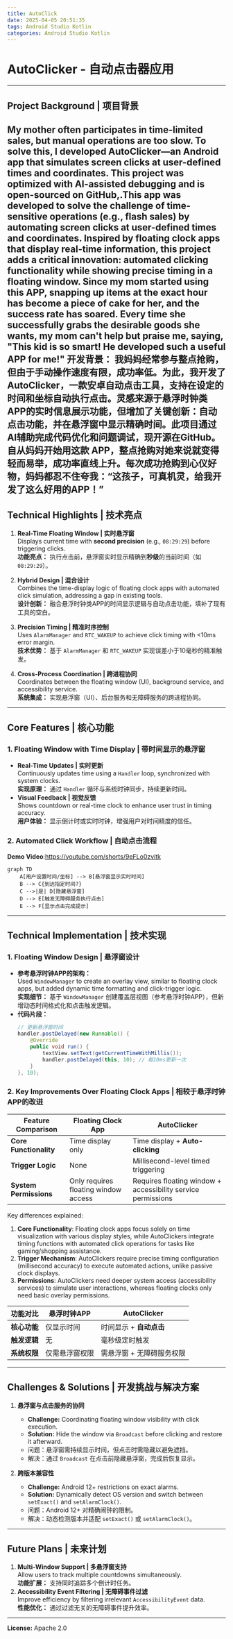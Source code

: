 ```yaml
---
title: AutoClick
date: 2025-04-05 20:51:35
tags: Android Studio Kotlin
categories: Android Studio Kotlin
---
```


# AutoClicker - 自动点击器应用  

---

## **Project Background | 项目背景**  
My mother often participates in time-limited sales, but manual operations are too slow. To solve this, I developed AutoClicker—an Android app that simulates screen clicks at user-defined times and coordinates. This project was optimized with AI-assisted debugging and is open-sourced on GitHub,.This app was developed to solve the challenge of time-sensitive operations (e.g., flash sales) by automating screen clicks at user-defined times and coordinates. Inspired by **floating clock apps** that display real-time information, this project adds a critical innovation: **automated clicking functionality** while showing precise timing in a floating window. 
Since my mom started using this APP, snapping up items at the exact hour has become a piece of cake for her, and the success rate has soared. Every time she successfully grabs the desirable goods she wants, my mom can't help but praise me, saying, "This kid is so smart! He developed such a useful APP for me!" 
**开发背景：** 我妈妈经常参与整点抢购，但由于手动操作速度有限，成功率低。为此，我开发了 AutoClicker，一款安卓自动点击工具，支持在设定的时间和坐标自动执行点击。灵感来源于悬浮时钟类APP的实时信息展示功能，但增加了关键创新：**自动点击功能**，并在悬浮窗中显示精确时间。此项目通过AI辅助完成代码优化和问题调试，现开源在GitHub。
自从妈妈开始用这款 APP，整点抢购对她来说就变得轻而易举，成功率直线上升。每次成功抢购到心仪好物，妈妈都忍不住夸我：“这孩子，可真机灵，给我开发了这么好用的APP！”
---

## **Technical Highlights | 技术亮点**  
1. **Real-Time Floating Window | 实时悬浮窗**  
   Displays current time with **second precision** (e.g., `08:29:29`) before triggering clicks.  
   **功能亮点：** 执行点击前，悬浮窗实时显示精确到**秒级**的当前时间（如 `08:29:29`）。  

2. **Hybrid Design | 混合设计**  
   Combines the time-display logic of floating clock apps with automated click simulation, addressing a gap in existing tools.  
   **设计创新：** 融合悬浮时钟类APP的时间显示逻辑与自动点击功能，填补了现有工具的空白。  

3. **Precision Timing | 精准时序控制**  
   Uses `AlarmManager` and `RTC_WAKEUP` to achieve click timing with <10ms error margin.  
   **技术优势：** 基于 `AlarmManager` 和 `RTC_WAKEUP` 实现误差小于10毫秒的精准触发。  

4. **Cross-Process Coordination | 跨进程协同**  
   Coordinates between the floating window (UI), background service, and accessibility service.  
   **系统集成：** 实现悬浮窗（UI）、后台服务和无障碍服务的跨进程协同。  

---

## **Core Features | 核心功能**  
### 1. Floating Window with Time Display | 带时间显示的悬浮窗  
- **Real-Time Updates | 实时更新**  
  Continuously updates time using a `Handler` loop, synchronized with system clocks.  
  **实现原理：** 通过 `Handler` 循环与系统时钟同步，持续更新时间。  
- **Visual Feedback | 视觉反馈**  
  Shows countdown or real-time clock to enhance user trust in timing accuracy.  
  **用户体验：** 显示倒计时或实时时钟，增强用户对时间精度的信任。  

### 2. Automated Click Workflow | 自动点击流程  
**Demo Video**:<https://youtube.com/shorts/9eFLo0zvitk>
```mermaid
graph TD
    A[用户设置时间/坐标] --> B[悬浮窗显示实时时间]
    B --> C{到达指定时间?}
    C -->|是| D[隐藏悬浮窗]
    D --> E[触发无障碍服务执行点击]
    E --> F[显示点击完成提示]
```

---

## **Technical Implementation | 技术实现**  
### 1. Floating Window Design | 悬浮窗设计  
- **参考悬浮时钟APP的架构：**  
  Used `WindowManager` to create an overlay view, similar to floating clock apps, but added dynamic time formatting and click-trigger logic.  
  **实现细节：** 基于 `WindowManager` 创建覆盖层视图（参考悬浮时钟APP），但新增动态时间格式化和点击触发逻辑。  
- **代码片段：**  
  ```java
  // 更新悬浮窗时间
  handler.postDelayed(new Runnable() {
      @Override
      public void run() {
          textView.setText(getCurrentTimeWithMillis());
          handler.postDelayed(this, 10); // 每10ms更新一次
      }
  }, 10);
  ```

### 2. Key Improvements Over Floating Clock Apps | 相较于悬浮时钟APP的改进  
| Feature Comparison      | Floating Clock App       | AutoClicker            |  
|-------------------------|--------------------------------------|--------------------------------------|  
| **Core Functionality**  | Time display only                    | Time display + **Auto-clicking**     |  
| **Trigger Logic**       | None                                 | Millisecond-level timed triggering   |  
| **System Permissions**  | Only requires floating window access | Requires floating window + accessibility service permissions |  

Key differences explained:  
1. **Core Functionality**: Floating clock apps focus solely on time visualization with various display styles, while AutoClickers integrate timing functions with automated click operations for tasks like gaming/shopping assistance.  
2. **Trigger Mechanism**: AutoClickers require precise timing configuration (millisecond accuracy) to execute automated actions, unlike passive clock displays.  
3. **Permissions**: AutoClickers need deeper system access (accessibility services) to simulate user interactions, whereas floating clocks only need basic overlay permissions.

| 功能对比         | 悬浮时钟APP               | AutoClicker                  |  
|------------------|---------------------------|------------------------------|  
| **核心功能**     | 仅显示时间                | 时间显示 + **自动点击**      |  
| **触发逻辑**     | 无                        | 毫秒级定时触发               |  
| **系统权限**     | 仅需悬浮窗权限            | 需悬浮窗 + 无障碍服务权限    |  

---

## **Challenges & Solutions | 开发挑战与解决方案**  
1. **悬浮窗与点击服务的协同**  
   - **Challenge:** Coordinating floating window visibility with click execution.  
   - **Solution:** Hide the window via `Broadcast` before clicking and restore it afterward.  
   - 问题：悬浮窗需持续显示时间，但点击时需隐藏以避免遮挡。  
   - 解决：通过 `Broadcast` 在点击前隐藏悬浮窗，完成后恢复显示。

2. **跨版本兼容性**  
   - **Challenge:** Android 12+ restrictions on exact alarms.  
   - **Solution:** Dynamically detect OS version and switch between `setExact()` and `setAlarmClock()`.  
   - 问题：Android 12+ 对精确闹钟的限制。  
   - 解决：动态检测版本并适配 `setExact()` 或 `setAlarmClock()`。  

---

## **Future Plans | 未来计划**  
1. **Multi-Window Support | 多悬浮窗支持**  
   Allow users to track multiple countdowns simultaneously.  
   **功能扩展：** 支持同时追踪多个倒计时任务。  
2. **Accessibility Event Filtering | 无障碍事件过滤**  
   Improve efficiency by filtering irrelevant `AccessibilityEvent` data.  
   **性能优化：** 通过过滤无关的无障碍事件提升效率。  

---

**License:** Apache 2.0  

